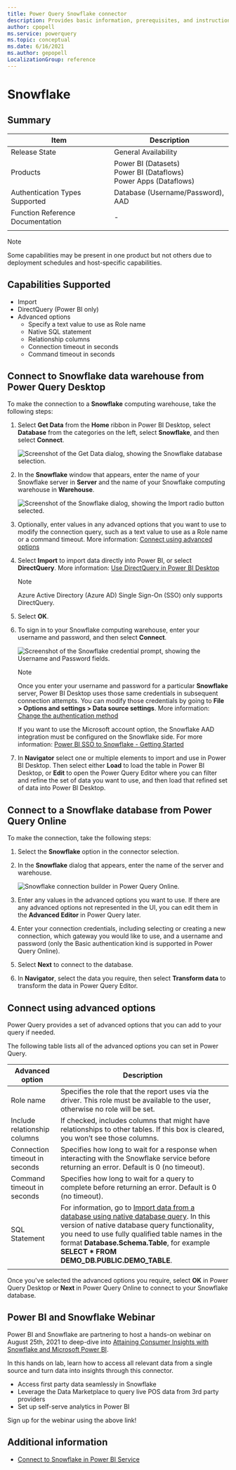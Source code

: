 ```yaml
---
title: Power Query Snowflake connector
description: Provides basic information, prerequisites, and instructions on how to connect to Snowflake database, along with native query folding instructions and troubleshooting tips.
author: cpopell
ms.service: powerquery
ms.topic: conceptual
ms.date: 6/16/2021
ms.author: gepopell
LocalizationGroup: reference
---
```


# Snowflake

## Summary

| Item | Description |
| ---- | ----------- |
| Release State | General Availability |
| Products | Power BI (Datasets)<br/>Power BI (Dataflows)<br/>Power Apps (Dataflows) |
| Authentication Types Supported | Database (Username/Password), AAD |
| Function Reference Documentation | - |
| | |

> [!Note]
> Some capabilities may be present in one product but not others due to deployment schedules and host-specific capabilities.

## Capabilities Supported

- Import
- DirectQuery (Power BI only)
- Advanced options
  - Specify a text value to use as Role name
  - Native SQL statement
  - Relationship columns
  - Connection timeout in seconds
  - Command timeout in seconds

## Connect to Snowflake data warehouse from Power Query Desktop

To make the connection to a **Snowflake** computing warehouse, take the following steps:

1. Select **Get Data** from the **Home** ribbon in Power BI Desktop, select **Database** from the categories on the left, select **Snowflake**, and then select **Connect**.

   ![Screenshot of the Get Data dialog, showing the Snowflake database selection.](./media/Snowflake/snowflake-get-data.png)

2. In the **Snowflake** window that appears, enter the name of your Snowflake server in **Server** and the name of your Snowflake computing warehouse in **Warehouse**.

   ![Screenshot of the Snowflake dialog, showing the Import radio button selected.](./media/Snowflake/snowflake-connection-screen.png)

3. Optionally, enter values in any advanced options that you want to use to modify the connection query, such as a text value to use as a Role name or a command timeout. More information: [Connect using advanced options](#connect-using-advanced-options)

4. Select **Import** to import data directly into Power BI, or select **DirectQuery**. More information: [Use DirectQuery in Power BI Desktop](/power-bi/connect-data/desktop-use-directquery)

   >[!Note]
   >Azure Active Directory (Azure AD) Single Sign-On (SSO) only supports DirectQuery.

5. Select **OK**.

6. To sign in to your Snowflake computing warehouse, enter your username and password, and then select **Connect**.

   ![Screenshot of the Snowflake credential prompt, showing the Username and Password fields.](./media/Snowflake/snowflake-authentication.png)

   > [!NOTE]
   > Once you enter your username and password for a particular **Snowflake** server, Power BI Desktop uses those same credentials in subsequent connection attempts. You can modify those credentials by going to **File > Options and settings > Data source settings**. More information: [Change the authentication method](../ConnectorAuthentication.md#change-the-authentication-method)

   If you want to use the Microsoft account option, the Snowflake AAD integration must be configured on the Snowflake side. For more information: [Power BI SSO to Snowflake - Getting Started](https://docs.snowflake.com/en/user-guide/oauth-powerbi.html#getting-started)

7. In **Navigator** select one or multiple elements to import and use in Power BI Desktop. Then select either **Load** to load the table in Power BI Desktop, or **Edit** to open the Power Query Editor where you can filter and refine the set of data you want to use, and then load that refined set of data into Power BI Desktop.

## Connect to a Snowflake database from Power Query Online

To make the connection, take the following steps:

1. Select the **Snowflake** option in the connector selection.

2. In the **Snowflake** dialog that appears, enter the name of the server and warehouse.

   ![Snowflake connection builder in Power Query Online.](./media/Snowflake/snowflake-pqo-advanced.png)

3. Enter any values in the advanced options you want to use. If there are any advanced options not represented in the UI, you can edit them in the **Advanced Editor** in Power Query later.

4. Enter your connection credentials, including selecting or creating a new connection, which gateway you would like to use, and a username and password (only the Basic authentication kind is supported in Power Query Online).

5. Select **Next** to connect to the database.

6. In **Navigator**, select the data you require, then select **Transform data** to transform the data in Power Query Editor.

## Connect using advanced options

Power Query provides a set of advanced options that you can add to your query if needed.

The following table lists all of the advanced options you can set in Power Query.

| Advanced option | Description |
| --------------- | ----------- |
| Role name | Specifies the role that the report uses via the driver. This role must be available to the user, otherwise no role will be set. |
| Include relationship columns | If checked, includes columns that might have relationships to other tables. If this box is cleared, you won’t see those columns. |
| Connection timeout in seconds | Specifies how long to wait for a response when interacting with the Snowflake service before returning an error. Default is 0 (no timeout).|
| Command timeout in seconds | Specifies how long to wait for a query to complete before returning an error. Default is 0 (no timeout). |
| SQL Statement | For information, go to [Import data from a database using native database query](../native-database-query.md). In this version of native database query functionality, you need to use fully qualified table names in the format **Database.Schema.Table**, for example **SELECT * FROM DEMO_DB.PUBLIC.DEMO_TABLE**.  |
| | |

Once you've selected the advanced options you require, select **OK** in Power Query Desktop or **Next** in Power Query Online to connect to your Snowflake database.

## Power BI and Snowflake Webinar

Power BI and Snowflake are partnering to host a hands-on webinar on August 25th, 2021 to deep-dive into [Attaining Consumer Insights with Snowflake and Microsoft Power BI](https://www.snowflake.com/webinar/virtual-hands-on-labs/attaining-consumer-insights-with-snowflake-and-microsoft-power-bi/). 

In this hands on lab, learn how to access all relevant data from a single source and turn data into insights through this connector.

* Access first party data seamlessly in Snowflake
* Leverage the Data Marketplace to query live POS data from 3rd party providers
* Set up self-serve analytics in Power BI

Sign up for the webinar using the above link!

## Additional information

- [Connect to Snowflake in Power BI Service](/power-bi/connect-data/service-connect-snowflake)
